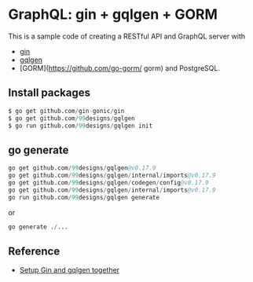 # GraphQL: gin + gqlgen + GORM

This is a sample code of creating a RESTful API and GraphQL server with
- [gin](https://github.com/gin-gonic/gin)
- [gqlgen](https://github.com/99designs/gqlgen)
- [GORM](https://github.com/go-gorm/ gorm) and PostgreSQL.


## Install packages

```s
$ go get github.com/gin-gonic/gin
$ go get github.com/99designs/gqlgen
$ go run github.com/99designs/gqlgen init
```


## go generate

```s
go get github.com/99designs/gqlgen@v0.17.9
go get github.com/99designs/gqlgen/internal/imports@v0.17.9
go get github.com/99designs/gqlgen/codegen/config@v0.17.9
go get github.com/99designs/gqlgen/internal/imports@v0.17.9
go run github.com/99designs/gqlgen generate
```

or

```s
go generate ./...
```


## Reference

- [Setup Gin and gqlgen together](https://github.com/99designs/gqlgen/blob/master/docs/content/recipes/gin.md)
